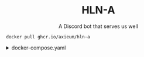 <div align="center">

# HLN-A

A Discord bot that serves us well

</div>

```shell
docker pull ghcr.io/axieum/hln-a
```

<details>
<summary>docker-compose.yaml</summary>

```yaml
services:
  # HLN-A (Discord Bot)
  hln-a:
    image: ghcr.io/axieum/hln-a
    container_name: hln-a
    restart: unless-stopped
    user: root
    volumes:
      - /var/run/docker.sock:/var/run/docker.sock
      - /home/ark/docker-compose.yaml:/home/ark/docker-compose.yaml
      - ./hln-a:/data
```
</details>
